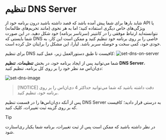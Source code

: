 # تنظیم DNS Server
شاید بارها برای شما پیش آمده باشد که قصد داشته باشید درون برنامه خود از API یا ویژگی‌های خاص دیگری استفاده کنید؛ اما به هر نحوی (مانند تحریم‌های ظالمانه) نتوانسته‌اید ارتباط موفقی را در کانتینر (سرتاسر برنامه) خود شکل دهید. در این صورت شما بایستی که DNS خاصی را بر روی برنامه خود تنظیم کنید و ممکن است این کار، به خودی خود، کمی سخت و حوصله سربر باشد. لیارا، این مشکل را برایتان حل کرده است.

برای تنظیم DNS کافیست تا طبق دستورالعمل زیر، عمل کنید:
![set-dns-on-server](https://files.liara.ir/docs/set-dns/set-dns.gif)

شما می‌توانید پس از ایجاد برنامه خود، در بخش **تنظیمات**، **تنظیم DNS Server**، دی‌ان‌اس مد نظر خود را بر روی کل برنامه، تنظیم کنید:

![set-dns-image](https://files.liara.ir/liara/docs/set-dns-server.png)

> [!NOTICE]
> دقت داشته باشید که شما می‌توانید حداکثر 4 دی‌ان‌اس را بر روی برنامه خود، تنظیم کنید.

پس از آنکه دی‌ان‌اس‌ها را در قسمت تنظیم DNS Server به درستی قرار دادید؛ کافیست که بر روی گزینه ثبت تغییرات، کلیک کنید.

> [!TIP]
> در نظر داشته باشید که ممکن است پس از ثبت تغییرات، برنامه شما یکبار ری‌استارت شود.



